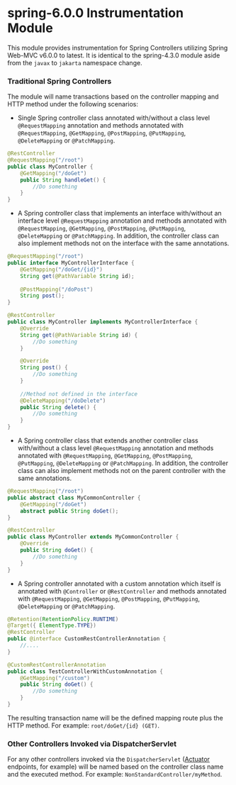 # spring-6.0.0 Instrumentation Module

This module provides instrumentation for Spring Controllers utilizing Spring Web-MVC v6.0.0 to latest. It is identical to the spring-4.3.0
module aside from the `javax` to `jakarta` namespace change.

### Traditional Spring Controllers
The module will name transactions based on the controller mapping and HTTP method under the following scenarios:
- Single Spring controller class annotated with/without a class level `@RequestMapping` annotation and methods annotated
  with `@RequestMapping`, `@GetMapping`, `@PostMapping`, `@PutMapping`, `@DeleteMapping` or `@PatchMapping`.
```java
@RestController
@RequestMapping("/root")
public class MyController {
    @GetMapping("/doGet")
    public String handleGet() {
        //Do something
    }
}
```

- A Spring controller class that implements an interface with/without an interface level `@RequestMapping` annotation and methods annotated
  with `@RequestMapping`, `@GetMapping`, `@PostMapping`, `@PutMapping`, `@DeleteMapping` or `@PatchMapping`. In addition, the controller class
  can also implement methods not on the interface with the same annotations.
```java
@RequestMapping("/root")
public interface MyControllerInterface {
    @GetMapping("/doGet/{id}") 
    String get(@PathVariable String id);
    
    @PostMapping("/doPost") 
    String post();
}

@RestController
public class MyController implements MyControllerInterface {
    @Override
    String get(@PathVariable String id) {
        //Do something
    }

    @Override
    String post() {
        //Do something
    }
    
    //Method not defined in the interface
    @DeleteMapping("/doDelete")
    public String delete() {
        //Do something
    }
}
```

- A Spring controller class that extends another controller class with/without a class level `@RequestMapping` annotation and methods annotated
  with `@RequestMapping`, `@GetMapping`, `@PostMapping`, `@PutMapping`, `@DeleteMapping` or `@PatchMapping`. In addition, the controller class
  can also implement methods not on the parent controller with the same annotations.
```java
@RequestMapping("/root")
public abstract class MyCommonController {
    @GetMapping("/doGet")
    abstract public String doGet();
}

@RestController
public class MyController extends MyCommonController {
    @Override
    public String doGet() {
        //Do something
    }
}
```

- A Spring controller annotated with a custom annotation which itself is annotated with `@Controller` or `@RestController` and methods annotated
  with `@RequestMapping`, `@GetMapping`, `@PostMapping`, `@PutMapping`, `@DeleteMapping` or `@PatchMapping`.
```java
@Retention(RetentionPolicy.RUNTIME)
@Target({ ElementType.TYPE})
@RestController
public @interface CustomRestControllerAnnotation {
    //....
}

@CustomRestControllerAnnotation
public class TestControllerWithCustomAnnotation {
    @GetMapping("/custom")
    public String doGet() {
        //Do something
    }
}

```

The resulting transaction name will be the defined mapping route plus the HTTP method. For example: `root/doGet/{id} (GET)`.

### Other Controllers Invoked via DispatcherServlet

For any other controllers invoked via the `DispatcherServlet` ([Actuator](https://docs.spring.io/spring-boot/docs/current/reference/html/actuator.html#actuator.enabling) endpoints, for example)
will be named based on the controller class name and the executed method. For example: `NonStandardController/myMethod`.
